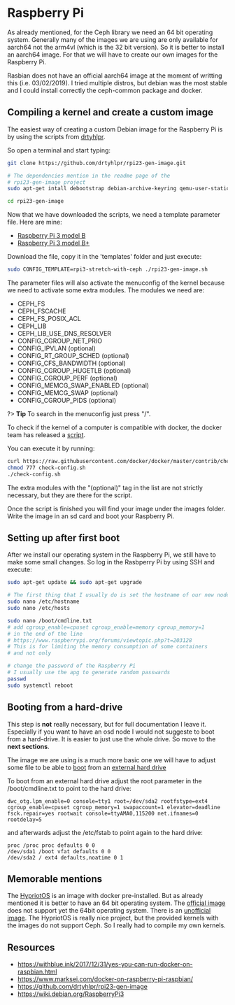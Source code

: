 # Raspberry Pi

As already mentioned, for the Ceph library we need an 64 bit operating system.
Generally many of the images we are using are only available for aarch64 not 
the arm4vl (which is the 32 bit version). So it is better to install an aarch64
image. For that we will have to create our own images for the Raspberry Pi.

Rasbian does not have an official aarch64 image at the moment of writting this
(i.e. 03/02/2019). I tried multiple distros, but debian was the most stable and 
I could install correctly the ceph-common package and docker.


## Compiling a kernel and create a custom image

The easiest way of creating a custom Debian image for the Raspberry Pi is by 
using the scripts from [drtyhlpr](https://github.com/drtyhlpr). 


So open a terminal and start typing:

```bash
git clone https://github.com/drtyhlpr/rpi23-gen-image.git

# The dependencies mention in the readme page of the 
# rpi23-gen-image project
sudo apt-get intall debootstrap debian-archive-keyring qemu-user-static binfmt-support dosfstools rsync bmap-tools whois git bc psmisc dbus sudo

cd rpi23-gen-image
```

Now that we have downloaded the scripts, we need a template parameter file.
Here are mine:

* [Raspberry Pi 3 model B](_assets/rpi3-with-ceph ':ignore')
* [Raspberry Pi 3 model B+](_assets/rpi3P-with-ceph ':ignore')

Download the file, copy it in the 'templates' folder and just execute:

```bash
sudo CONFIG_TEMPLATE=rpi3-stretch-with-ceph ./rpi23-gen-image.sh
```

The parameter files will also activate the menuconfig of the kernel because we
need to activate some extra modules. The modules we need are:

* CEPH_FS
* CEPH_FSCACHE
* CEPH_FS_POSIX_ACL
* CEPH_LIB
* CEPH_LIB_USE_DNS_RESOLVER
* CONFIG_CGROUP_NET_PRIO
* CONFIG_IPVLAN (optional)
* CONFIG_RT_GROUP_SCHED (optional)
* CONFIG_CFS_BANDWIDTH (optional)
* CONFIG_CGROUP_HUGETLB (optional)
* CONFIG_CGROUP_PERF (optional)
* CONFIG_MEMCG_SWAP_ENABLED (optional)
* CONFIG_MEMCG_SWAP (optional)
* CONFIG_CGROUP_PIDS (optional)

?> **Tip** To search in the menuconfig just press "/".

To check if the kernel of a computer is compatible with docker, the
docker team has released a 
[script](https://docs.docker.com/install/linux/linux-postinstall/#kernel-compatibility).

You can execute it by running:

```bash
curl https://raw.githubusercontent.com/docker/docker/master/contrib/check-config.sh > check-config.sh
chmod 777 check-config.sh 
./check-config.sh
```
The extra modules with the "(optional)" tag in the list are not strictly necessary, 
but they are there for the script.

Once the script is finished you will find your image under the images folder.
Write the image in an sd card and boot your Raspberry Pi.


## Setting up after first boot

After we install our operating system in the Raspberry Pi, we still have to make
some small changes. So log in the Rasbperry Pi by using SSH and execute:

```bash
sudo apt-get update && sudo apt-get upgrade

# The first thing that I usually do is set the hostname of our new node
sudo nano /etc/hostname 
sudo nano /etc/hosts

sudo nano /boot/cmdline.txt 
# add cgroup_enable=cpuset cgroup_enable=memory cgroup_memory=1 
# in the end of the line
# https://www.raspberrypi.org/forums/viewtopic.php?t=203128
# This is for limiting the memory consumption of some containers
# and not only

# change the password of the Raspberry Pi
# I usually use the apg to generate random passwards
passwd 
sudo systemctl reboot
```

## Booting from a hard-drive

This step is **not** really necessary, but for full documentation I leave it.
Especially if you want to have an osd node I would not suggeste to boot from a
hard-drive. It is easier to just use the whole drive. 
So move to the **next sections**.

The image we are using is a much more basic one we will have to adjust some 
file to be able to 
[boot](https://www.maketecheasier.com/boot-up-raspberry-pi-3-external-hard-disk/) 
from an 
[external hard drive](https://github.com/hypriot/image-builder-rpi/issues/260)

To boot from an external hard drive adjust the root parameter in 
the /boot/cmdline.txt to point to the hard drive:

```
dwc_otg.lpm_enable=0 console=tty1 root=/dev/sda2 rootfstype=ext4 cgroup_enable=cpuset cgroup_memory=1 swapaccount=1 elevator=deadline fsck.repair=yes rootwait console=ttyAMA0,115200 net.ifnames=0 rootdelay=5
```

and afterwards adjust the /etc/fstab to point again to the hard drive:

```
proc /proc proc defaults 0 0
/dev/sda1 /boot vfat defaults 0 0
/dev/sda2 / ext4 defaults,noatime 0 1
```


## Memorable mentions

The [HypriotOS](https://blog.hypriot.com) is an image with docker 
pre-installed. But as already mentioned it is better to have an 64 bit 
operating system. The 
[official image](https://github.com/hypriot/image-builder-rpi) 
does not support yet the 64bit operating system. There is an 
[unofficial image](https://github.com/DieterReuter/image-builder-rpi64).
The HypriotOS is really nice project, but the provided kernels with 
the images do not support Ceph. So I really had to compile my own
kernels.


## Resources 
* https://withblue.ink/2017/12/31/yes-you-can-run-docker-on-raspbian.html
* https://www.marksei.com/docker-on-raspberry-pi-raspbian/
* https://github.com/drtyhlpr/rpi23-gen-image
* https://wiki.debian.org/RaspberryPi3
